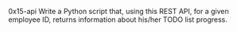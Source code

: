 0x15-api
Write a Python script that, using this REST API, for a given employee ID, returns information about his/her TODO list progress.
